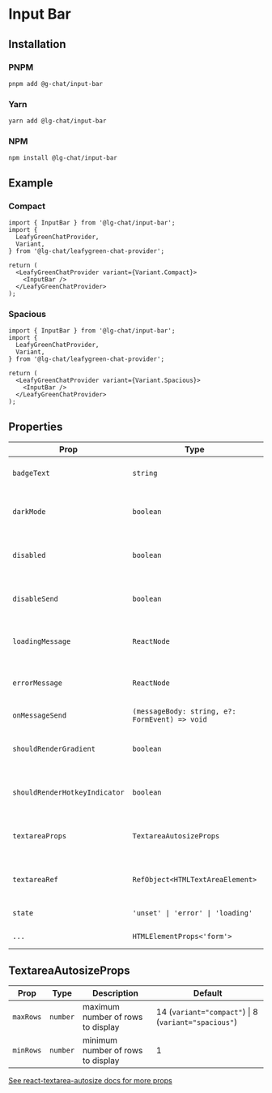 # Input Bar

## Installation

### PNPM

```shell
pnpm add @g-chat/input-bar
```

### Yarn

```shell
yarn add @lg-chat/input-bar
```

### NPM

```shell
npm install @lg-chat/input-bar
```

## Example

### Compact

```tsx
import { InputBar } from '@lg-chat/input-bar';
import {
  LeafyGreenChatProvider,
  Variant,
} from '@lg-chat/leafygreen-chat-provider';

return (
  <LeafyGreenChatProvider variant={Variant.Compact}>
    <InputBar />
  </LeafyGreenChatProvider>
);
```

### Spacious

```tsx
import { InputBar } from '@lg-chat/input-bar';
import {
  LeafyGreenChatProvider,
  Variant,
} from '@lg-chat/leafygreen-chat-provider';

return (
  <LeafyGreenChatProvider variant={Variant.Spacious}>
    <InputBar />
  </LeafyGreenChatProvider>
);
```

## Properties

| Prop                          | Type                                           | Description                                                 | Default |
| ----------------------------- | ---------------------------------------------- | ----------------------------------------------------------- | ------- |
| `badgeText`                   | `string`                                       | Determines the text inside the rendered Badge               |         |
| `darkMode`                    | `boolean`                                      | Determines if the component will render in dark mode        | `false` |
| `disabled`                    | `boolean`                                      | Determines whether the user can interact with the InputBar  | `false` |
| `disableSend`                 | `boolean`                                      | When defined as `true`, disables the send action and button |         |
| `loadingMessage`              | `ReactNode`                                       | Custom loading message to display when `state='loading'`    |     `MongoDB Assistant is thinking`    |
| `errorMessage`                | `ReactNode`                                    | Custom error message to display when `state='error'`        |         |
| `onMessageSend`               | `(messageBody: string, e?: FormEvent) => void` | Submit event handler.                                       |         |
| `shouldRenderGradient`        | `boolean`                                      | Toggles the gradient animation around the input             | `true`  |
| `shouldRenderHotkeyIndicator` | `boolean`                                      | Toggles the hotkey indicator on the right side of the input | `false` |
| `textareaProps`               | `TextareaAutosizeProps`                        | Props passed to the TextareaAutosize component.             |         |
| `textareaRef`                 | `RefObject<HTMLTextAreaElement>`               | Ref object to access the textarea element directly          |         |
| `state`                       | `'unset' \| 'error' \| 'loading'`              | The current state of the InputBar.                          |         |
| `...`                         | `HTMLElementProps<'form'>`                     | Props spread on the root element                            |         |

## TextareaAutosizeProps

| Prop      | Type     | Description                       | Default                                              |
| --------- | -------- | --------------------------------- | ---------------------------------------------------- |
| `maxRows` | `number` | maximum number of rows to display | 14 (`variant="compact"`) \| 8 (`variant="spacious"`) |
| `minRows` | `number` | minimum number of rows to display | 1                                                    |

[See react-textarea-autosize docs for more props](https://github.com/Andarist/react-textarea-autosize?tab=readme-ov-file#special-props)
